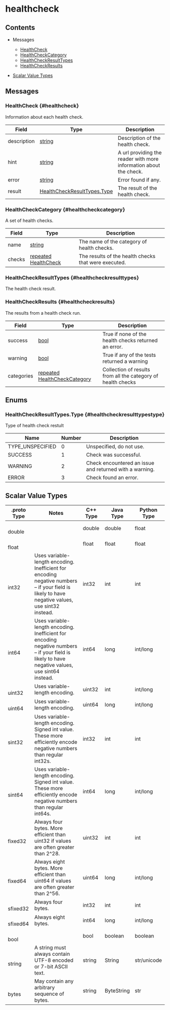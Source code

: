 [//]: # (Generated by grpc-framework using protoc-gen-doc)
[//]: # (Do not edit)


# healthcheck

## Contents


- Messages
    - [HealthCheck](#healthcheck)
    - [HealthCheckCategory](#healthcheckcategory)
    - [HealthCheckResultTypes](#healthcheckresulttypes)
    - [HealthCheckResults](#healthcheckresults)
  



- [Scalar Value Types](#scalar-value-types)



 <!-- end services -->

## Messages


### HealthCheck {#healthcheck}
Information about each health check.


| Field | Type | Description |
| ----- | ---- | ----------- |
| description | [ string](#string) | Description of the health check. |
| hint | [ string](#string) | A url providing the reader with more information about the check. |
| error | [ string](#string) | Error found if any. |
| result | [ HealthCheckResultTypes.Type](#healthcheckresulttypestype) | The result of the health check. |
 <!-- end Fields -->
 <!-- end HasFields -->


### HealthCheckCategory {#healthcheckcategory}
A set of health checks.


| Field | Type | Description |
| ----- | ---- | ----------- |
| name | [ string](#string) | The name of the category of health checks. |
| checks | [repeated HealthCheck](#healthcheck) | The results of the health checks that were executed. |
 <!-- end Fields -->
 <!-- end HasFields -->


### HealthCheckResultTypes {#healthcheckresulttypes}
The health check result.

 <!-- end HasFields -->


### HealthCheckResults {#healthcheckresults}
The results from a health check run.


| Field | Type | Description |
| ----- | ---- | ----------- |
| success | [ bool](#bool) | True if none of the health checks returned an error. |
| warning | [ bool](#bool) | True if any of the tests returned a warning |
| categories | [repeated HealthCheckCategory](#healthcheckcategory) | Collection of results from all the category of health checks |
 <!-- end Fields -->
 <!-- end HasFields -->
 <!-- end messages -->

## Enums


### HealthCheckResultTypes.Type {#healthcheckresulttypestype}
Type of health check restult

| Name | Number | Description |
| ---- | ------ | ----------- |
| TYPE_UNSPECIFIED | 0 | Unspecified, do not use. |
| SUCCESS | 1 | Check was successful. |
| WARNING | 2 | Check encountered an issue and returned with a warning. |
| ERROR | 3 | Check found an error. |


 <!-- end Enums -->
 <!-- end Files -->

## Scalar Value Types

| .proto Type | Notes | C++ Type | Java Type | Python Type |
| ----------- | ----- | -------- | --------- | ----------- |
| <div><h4 id="double" /></div><a name="double" /> double |  | double | double | float |
| <div><h4 id="float" /></div><a name="float" /> float |  | float | float | float |
| <div><h4 id="int32" /></div><a name="int32" /> int32 | Uses variable-length encoding. Inefficient for encoding negative numbers – if your field is likely to have negative values, use sint32 instead. | int32 | int | int |
| <div><h4 id="int64" /></div><a name="int64" /> int64 | Uses variable-length encoding. Inefficient for encoding negative numbers – if your field is likely to have negative values, use sint64 instead. | int64 | long | int/long |
| <div><h4 id="uint32" /></div><a name="uint32" /> uint32 | Uses variable-length encoding. | uint32 | int | int/long |
| <div><h4 id="uint64" /></div><a name="uint64" /> uint64 | Uses variable-length encoding. | uint64 | long | int/long |
| <div><h4 id="sint32" /></div><a name="sint32" /> sint32 | Uses variable-length encoding. Signed int value. These more efficiently encode negative numbers than regular int32s. | int32 | int | int |
| <div><h4 id="sint64" /></div><a name="sint64" /> sint64 | Uses variable-length encoding. Signed int value. These more efficiently encode negative numbers than regular int64s. | int64 | long | int/long |
| <div><h4 id="fixed32" /></div><a name="fixed32" /> fixed32 | Always four bytes. More efficient than uint32 if values are often greater than 2^28. | uint32 | int | int |
| <div><h4 id="fixed64" /></div><a name="fixed64" /> fixed64 | Always eight bytes. More efficient than uint64 if values are often greater than 2^56. | uint64 | long | int/long |
| <div><h4 id="sfixed32" /></div><a name="sfixed32" /> sfixed32 | Always four bytes. | int32 | int | int |
| <div><h4 id="sfixed64" /></div><a name="sfixed64" /> sfixed64 | Always eight bytes. | int64 | long | int/long |
| <div><h4 id="bool" /></div><a name="bool" /> bool |  | bool | boolean | boolean |
| <div><h4 id="string" /></div><a name="string" /> string | A string must always contain UTF-8 encoded or 7-bit ASCII text. | string | String | str/unicode |
| <div><h4 id="bytes" /></div><a name="bytes" /> bytes | May contain any arbitrary sequence of bytes. | string | ByteString | str |

